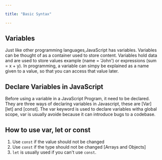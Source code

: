 ```yaml
---

title: "Basic Syntax"

---
```



## Variables
Just like other programming languages,JavaScript has variables. Variables can be thought of as a container used to store content. Variables hold data and are used to store values example (name = 'John') or expressions (sum = x + y). In programming, a variable can simpy be explained as a name given to a value, so that you can access that value later. 

## Declare Variables in JavaScript

Before using a variable in a JavaScript Program, it need to be declared. They are three ways of declaring variables in Javascript, these are [Var] [let] and [const]. The var keyword is used to declare variables witha global scope, var is usually avoide because it can introduce bugs to a codebase.

## How to use var, let or const
1. Use `const` if the value should not be changed
2. Use `const` if the type should not be changed [Arrays and Objects]
3. `let` is usually used if you can't use `const`.
